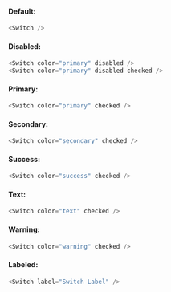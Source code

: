 #### Default:

```js
<Switch />
```

#### Disabled:

```js
<Switch color="primary" disabled />
<Switch color="primary" disabled checked />
```

#### Primary:

```js
<Switch color="primary" checked />
```

#### Secondary:

```js
<Switch color="secondary" checked />
```

#### Success:

```js
<Switch color="success" checked />
```

#### Text:

```js
<Switch color="text" checked />
```

#### Warning:

```js
<Switch color="warning" checked />
```

#### Labeled:

```js
<Switch label="Switch Label" />
```
